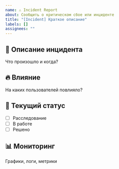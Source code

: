 ```yaml
---
name: ⚠️ Incident Report
about: Сообщить о критическом сбое или инциденте
title: "[Incident] Краткое описание"
labels: []
assignees: ""
---
```


## 🚨 Описание инцидента
Что произошло и когда?

## 🔥 Влияние
На каких пользователей повлияло?

## 🚦 Текущий статус
- [ ] Расследование
- [ ] В работе
- [ ] Решено

## 📊 Мониторинг
Графики, логи, метрики